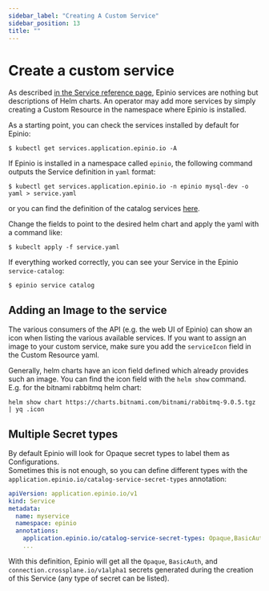 ```yaml
---
sidebar_label: "Creating A Custom Service"
sidebar_position: 13
title: ""
---
```


# Create a custom service

As described [in the Service reference page](../references/services.md), Epinio services are nothing but descriptions of Helm charts. An operator may add more services by simply creating a Custom Resource in the namespace where Epinio is installed.

As a starting point, you can check the services installed by default for Epinio:

```
$ kubectl get services.application.epinio.io -A
```

If Epinio is installed in a namespace called `epinio`, the following command outputs the Service definition in `yaml` format:

```
$ kubectl get services.application.epinio.io -n epinio mysql-dev -o yaml > service.yaml
```

or you can find the definition of the catalog services [here](https://github.com/epinio/helm-charts/blob/3a12bac7aee5ac36c6d43416f2e83ac10090c62a/chart/epinio/templates/service-catalog.yaml
).

Change the fields to point to the desired helm chart and apply the yaml with a command like:

```
$ kubeclt apply -f service.yaml
```

If everything worked correctly, you can see your Service in the Epinio `service-catalog`:

```
$ epinio service catalog
```

## Adding an Image to the service

The various consumers of the API (e.g. the web UI of Epinio) can show an icon when
listing the various available services. If you want to assign an image to your
custom service, make sure you add the `serviceIcon` field in the Custom Resource
yaml.

Generally, helm charts have an icon field defined which already provides such an
image. You can find the icon field with the `helm show` command. E.g. for the
bitnami rabbitmq helm chart:

```
helm show chart https://charts.bitnami.com/bitnami/rabbitmq-9.0.5.tgz | yq .icon
```

## Multiple Secret types

By default Epinio will look for Opaque secret types to label them as Configurations.  
Sometimes this is not enough, so you can define different types with the `application.epinio.io/catalog-service-secret-types` annotation:


```yaml
apiVersion: application.epinio.io/v1
kind: Service
metadata:
  name: myservice
  namespace: epinio
  annotations:
    application.epinio.io/catalog-service-secret-types: Opaque,BasicAuth,connection.crossplane.io/v1alpha1
    ...
```

With this definition, Epinio will get all the `Opaque`, `BasicAuth`, and `connection.crossplane.io/v1alpha1` secrets generated during the creation of this Service (any type of secret can be listed).  
